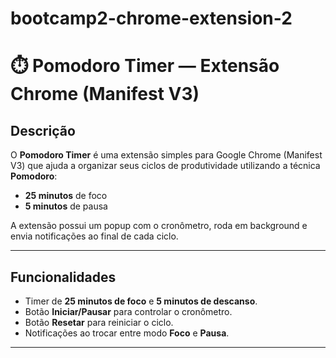 # bootcamp2-chrome-extension-2

# ⏱️ Pomodoro Timer — Extensão Chrome (Manifest V3)

## Descrição
O **Pomodoro Timer** é uma extensão simples para Google Chrome (Manifest V3) que ajuda a organizar seus ciclos de produtividade utilizando a técnica **Pomodoro**:  
- **25 minutos** de foco  
- **5 minutos** de pausa  

A extensão possui um popup com o cronômetro, roda em background e envia notificações ao final de cada ciclo.  

---

## Funcionalidades
- Timer de **25 minutos de foco** e **5 minutos de descanso**.  
- Botão **Iniciar/Pausar** para controlar o cronômetro.  
- Botão **Resetar** para reiniciar o ciclo.  
- Notificações ao trocar entre modo **Foco** e **Pausa**.  

---

